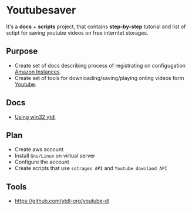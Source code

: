 # Youtubesaver

It's a **docs** + **scripts** project, that contains **step-by-step** tutorial and list of sctipt for saving youtube videos on free interntet storages.

## Purpose

- Create set of docs describing process of registrating on configugation [Amazon Instances](https://aws.amazon.com/en/ec2/?ft=n). 
- Create set of tools for downloading/saving/playing onling videos form [Youtube](youtube.com).

## Docs

- [Using win32 ytdl](win32ytdl.md)

## Plan
- Create aws account
- Install `Gnu/Linux` on virtual server
- Configure the account
- Create scripts that use `sotrages API` and `Youtube downlaod API`

## Tools

- https://github.com/ytdl-org/youtube-dl
